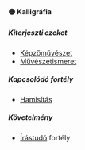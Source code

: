 #### 🟡 Kalligráfia

##### Kiterjeszti ezeket

- [Képzőművészet](../kepzettsegek.muveszeti/kepzomuveszet.md)
- [Művészetismeret](../kepzettsegek.muveszeti/muveszetismeret.md)

##### Kapcsolódó fortély

- [Hamisítás](../fortelyok.altalanos/hamisitas.md)

##### Követelmény

- [Írástudó](../fortelyok.altalanos/irastudo.md) fortély
